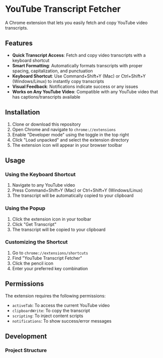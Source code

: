 # YouTube Transcript Fetcher

A Chrome extension that lets you easily fetch and copy YouTube video transcripts.

## Features

- **Quick Transcript Access**: Fetch and copy video transcripts with a keyboard shortcut
- **Smart Formatting**: Automatically formats transcripts with proper spacing, capitalization, and punctuation
- **Keyboard Shortcut**: Use Command+Shift+Y (Mac) or Ctrl+Shift+Y (Windows/Linux) to instantly copy transcripts
- **Visual Feedback**: Notifications indicate success or any issues
- **Works on Any YouTube Video**: Compatible with any YouTube video that has captions/transcripts available

## Installation

1. Clone or download this repository
2. Open Chrome and navigate to `chrome://extensions`
3. Enable "Developer mode" using the toggle in the top right
4. Click "Load unpacked" and select the extension directory
5. The extension icon will appear in your browser toolbar

## Usage

### Using the Keyboard Shortcut
1. Navigate to any YouTube video
2. Press Command+Shift+Y (Mac) or Ctrl+Shift+Y (Windows/Linux)
3. The transcript will be automatically copied to your clipboard

### Using the Popup
1. Click the extension icon in your toolbar
2. Click "Get Transcript"
3. The transcript will be copied to your clipboard

### Customizing the Shortcut
1. Go to `chrome://extensions/shortcuts`
2. Find "YouTube Transcript Fetcher"
3. Click the pencil icon
4. Enter your preferred key combination

## Permissions

The extension requires the following permissions:
- `activeTab`: To access the current YouTube video
- `clipboardWrite`: To copy the transcript
- `scripting`: To inject content scripts
- `notifications`: To show success/error messages

## Development

### Project Structure
